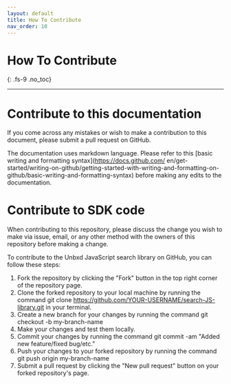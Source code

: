 ```yaml
---
layout: default
title: How To Contribute
nav_order: 10
---
```


# How To Contribute
{: .fs-9 .no_toc}

---

# Contribute to this documentation
If you come across any mistakes or wish to make a contribution to this document, please submit a pull request on GitHub.

The documentation uses markdown language. Please refer to this [basic writing and formatting syntax](https://docs.github.com/   en/get-started/writing-on-github/getting-started-with-writing-and-formatting-on-github/basic-writing-and-formatting-syntax) before making any edits to the documentation.

# Contribute to SDK code
When contributing to this repository, please discuss the change you wish to make via issue,
email, or any other method with the owners of this repository before making a change. 

To contribute to the Unbxd JavaScript search library on GitHub, you can follow these steps:

1. Fork the repository by clicking the "Fork" button in the top right corner of the repository page.
2. Clone the forked repository to your local machine by running the command git clone https://github.com/YOUR-USERNAME/search-JS-library.git in your terminal.
3. Create a new branch for your changes by running the command git checkout -b my-branch-name
4. Make your changes and test them locally.
5. Commit your changes by running the command git commit -am "Added new feature/fixed bug/etc."
6. Push your changes to your forked repository by running the command git push origin my-branch-name
7. Submit a pull request by clicking the "New pull request" button on your forked repository's page.
